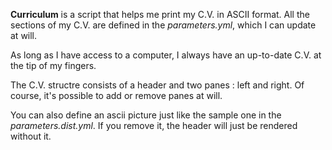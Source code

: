 **Curriculum** is a script that helps me print my C.V. in ASCII format.
All the sections of my C.V. are defined in the *parameters.yml*, which I can update at will.

As long as I have access to a computer, I always have an up-to-date C.V. at the tip of my fingers.

The C.V. structre consists of a header and two panes : left and right. Of course, it's possible to add or remove panes at will.

You can also define an ascii picture just like the sample one in the *parameters.dist.yml*. If you remove it, the header will just be rendered without it.
